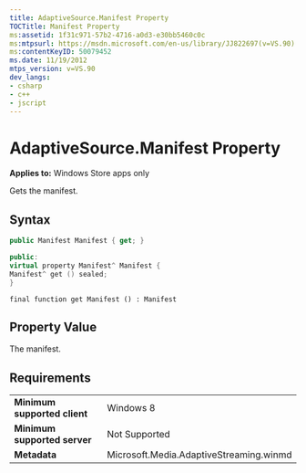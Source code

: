 ```yaml
---
title: AdaptiveSource.Manifest Property
TOCTitle: Manifest Property
ms:assetid: 1f31c971-57b2-4716-a0d3-e30bb5460c0c
ms:mtpsurl: https://msdn.microsoft.com/en-us/library/JJ822697(v=VS.90)
ms:contentKeyID: 50079452
ms.date: 11/19/2012
mtps_version: v=VS.90
dev_langs:
- csharp
- c++
- jscript
---
```


# AdaptiveSource.Manifest Property

**Applies to:** Windows Store apps only

Gets the manifest.

## Syntax

``` csharp
public Manifest Manifest { get; }
```

``` c++
public:
virtual property Manifest^ Manifest {
Manifest^ get () sealed;
}
```

``` jscript
final function get Manifest () : Manifest
```

## Property Value

The manifest.

## Requirements

|||
|--- |--- |
|**Minimum supported client**|Windows 8|
|**Minimum supported server**|Not Supported|
|**Metadata**|Microsoft.Media.AdaptiveStreaming.winmd|


